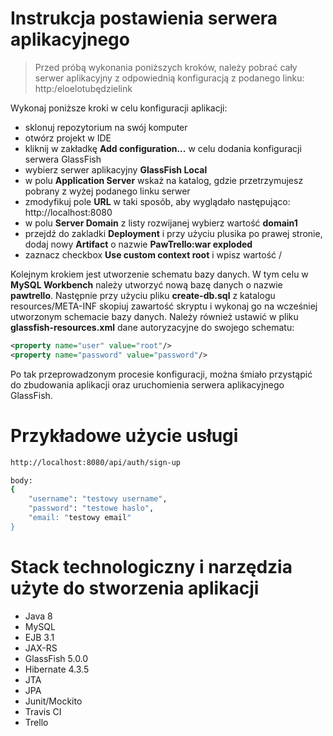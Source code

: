 # Instrukcja postawienia serwera aplikacyjnego

> Przed próbą wykonania poniższych kroków, należy pobrać cały serwer aplikacyjny
> z odpowiednią konfiguracją z podanego linku: 
> http:/eloelotubędzielink

Wykonaj poniższe kroki w celu konfiguracji aplikacji:
* sklonuj repozytorium na swój komputer
* otwórz projekt w IDE
* kliknij w zakładkę **Add configuration...** w celu dodania konfiguracji serwera GlassFish
* wybierz serwer aplikacyjny **GlassFish Local**
* w polu **Application Server** wskaż na katalog, gdzie przetrzymujesz pobrany z wyżej podanego linku serwer
* zmodyfikuj pole **URL** w taki sposób, aby wyglądało następująco: http://localhost:8080
* w polu **Server Domain** z listy rozwijanej wybierz wartość **domain1**
* przejdź do zakladki **Deployment** i przy użyciu plusika po prawej stronie, dodaj nowy **Artifact** o nazwie **PawTrello:war exploded**
* zaznacz checkbox **Use custom context root** i wpisz wartość /

Kolejnym krokiem jest utworzenie schematu bazy danych. W tym celu w **MySQL Workbench** należy utworzyć
nową bazę danych o nazwie **pawtrello**. Następnie przy użyciu pliku **create-db.sql** z katalogu resources/META-INF
skopiuj zawartość skryptu i wykonaj go na wcześniej utworzonym schemacie bazy danych.
Należy również ustawić w pliku **glassfish-resources.xml** dane autoryzacyjne do swojego schematu: 

```xml
<property name="user" value="root"/>
<property name="password" value="password"/>
```

Po tak przeprowadzonym procesie konfiguracji, można śmiało przystąpić do zbudowania aplikacji oraz uruchomienia serwera aplikacyjnego GlassFish.

# Przykładowe użycie usługi 
```sh
http://localhost:8080/api/auth/sign-up

body:
{
    "username": "testowy username",
    "password": "testowe haslo",
    "email: "testowy email"
}
```

# Stack technologiczny i narzędzia użyte do stworzenia aplikacji
* Java 8
* MySQL 
* EJB 3.1
* JAX-RS 
* GlassFish 5.0.0
* Hibernate 4.3.5
* JTA
* JPA
* Junit/Mockito
* Travis CI
* Trello
